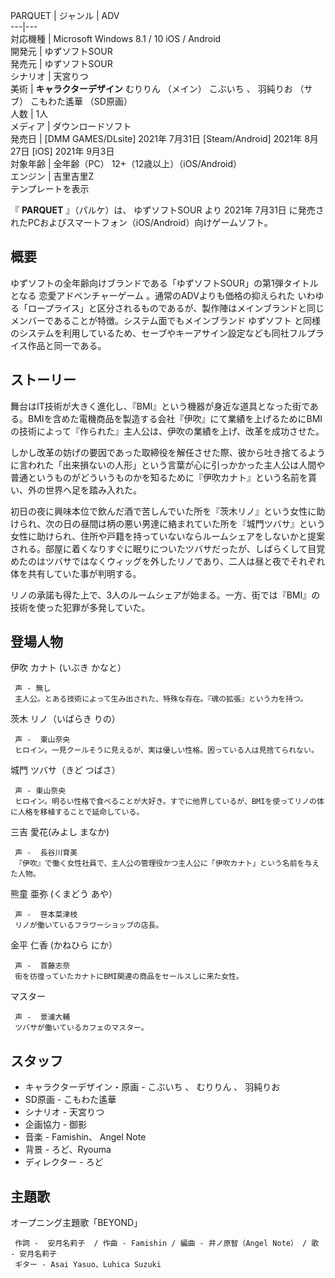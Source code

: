 PARQUET  |  ジャンル  |  ADV   
---|---  
対応機種  |  Microsoft Windows  8.1  /  10  iOS  /  Android   
開発元  |  ゆずソフトSOUR   
発売元  |  ゆずソフトSOUR   
シナリオ  |  天宮りつ   
美術  |  **キャラクターデザイン** むりりん  （メイン）  こぶいち  、  羽純りお  （サブ）  こもわた遙華  （SD原画）   
人数  |  1人   
メディア  |  ダウンロードソフト   
発売日  |  [DMM GAMES/DLsite]  2021年  7月31日  [Steam/Android]  2021年  8月27日  [iOS]  2021年  9月3日   
対象年齢  |  全年齢（PC）  12+（12歳以上）（iOS/Android）   
エンジン  |  吉里吉里Z   
テンプレートを表示  
  
『 **PARQUET** 』（パルケ）は、  ゆずソフトSOUR  より  2021年  7月31日
に発売されたPCおよびスマートフォン（iOS/Android）向けゲームソフト。

##  概要  

ゆずソフトの全年齢向けブランドである「ゆずソフトSOUR」の第1弾タイトルとなる  恋愛アドベンチャーゲーム  。通常のADVよりも価格の抑えられた
いわゆる「ロープライス」と区分されるものであるが、製作陣はメインブランドと同じメンバーであることが特徴。システム面でもメインブランド  ゆずソフト
と同様のシステムを利用しているため、セーブやキーアサイン設定なども同社フルプライス作品と同一である。

##  ストーリー  

舞台はIT技術が大きく進化し、『BMI』という機器が身近な道具となった街である。BMIを含めた電機商品を製造する会社『伊吹』にて業績を上げるためにBMIの技術によって『作られた』主人公は、伊吹の業績を上げ、改革を成功させた。

しかし改革の妨げの要因であった取締役を解任させた際、彼から吐き捨てるように言われた「出来損ないの人形」という言葉が心に引っかかった主人公は人間や普通というものがどういうものかを知るために『伊吹カナト』という名前を貰い、外の世界へ足を踏み入れた。

初日の夜に興味本位で飲んだ酒で苦しんでいた所を『茨木リノ』という女性に助けられ、次の日の昼間は柄の悪い男達に絡まれていた所を『城門ツバサ』という女性に助けられ、住所や戸籍を持っていないならルームシェアをしないかと提案される。部屋に着くなりすぐに眠りについたツバサだったが、しばらくして目覚めたのはツバサではなくウィッグを外したリノであり、二人は昼と夜でそれぞれ体を共有していた事が判明する。

リノの承諾も得た上で、3人のルームシェアが始まる。一方、街では『BMI』の技術を使った犯罪が多発していた。

##  登場人物  

伊吹 カナト (いぶき かなと）

     声 - 無し 
     主人公。とある技術によって生み出された、特殊な存在。『魂の拡張』という力を持つ。 
茨木 リノ（いばらき りの）

     声 -  東山奈央 
     ヒロイン。一見クールそうに見えるが、実は優しい性格。困っている人は見捨てられない。 
城門 ツバサ（きど つばさ）

     声 - 東山奈央 
     ヒロイン。明るい性格で食べることが大好き。すでに他界しているが、BMIを使ってリノの体に人格を移植することで延命している。 
三吉 愛花(みよし まなか)

     声 -  長谷川育美 
     『伊吹』で働く女性社員で、主人公の管理役かつ主人公に「伊吹カナト」という名前を与えた人物。 
熊童 亜弥 (くまどう あや）

     声 -  笹本菜津枝 
     リノが働いているフラワーショップの店長。 
金平 仁香 (かねひら にか）

     声 -  首藤志奈 
     街を彷徨っていたカナトにBMI関連の商品をセールスしに来た女性。 
マスター

     声 -  景浦大輔 
     ツバサが働いているカフェのマスター。 

##  スタッフ  

  * キャラクターデザイン・原画 -  こぶいち  、  むりりん  、  羽純りお 
  * SD原画 -  こもわた遙華 
  * シナリオ -  天宮りつ 
  * 企画協力 -  御影 
  * 音楽 - Famishin、  Angel Note 
  * 背景 - ろど、Ryouma 
  * ディレクター - ろど 

##  主題歌  

オープニング主題歌「BEYOND」

     作詞 -  安月名莉子  / 作曲 - Famishin / 編曲 - 井ノ原智（Angel Note） / 歌 - 安月名莉子 
     ギター - Asai Yasuo、Luhica Suzuki 

